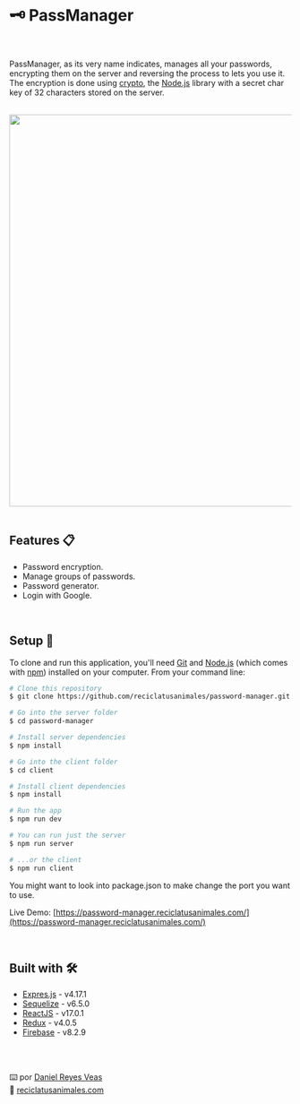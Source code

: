 # 🗝️ PassManager 

<br />

PassManager, as its very name indicates, manages all your passwords, encrypting them on the server and reversing the process to lets you use it.
The encryption is done using [crypto](https://nodejs.org/api/crypto.html), the [Node.js](https://nodejs.org/en/download/) library with a secret char key of 32 characters stored on the server.

<br />

<div align="center"><img src="https://resources.reciclatusanimales.com/image/passmanager.png" width=700></div>

<br />

## Features 📋
* Password encryption.
* Manage groups of passwords.
* Password generator.
* Login with Google.


<br />


## Setup 🚀


To clone and run this application, you'll need [Git](https://git-scm.com) and [Node.js](https://nodejs.org/en/download/) (which comes with [npm](http://npmjs.com)) installed on your computer. From your command line:

```bash
# Clone this repository
$ git clone https://github.com/reciclatusanimales/password-manager.git

# Go into the server folder
$ cd password-manager

# Install server dependencies
$ npm install

# Go into the client folder
$ cd client

# Install client dependencies
$ npm install

# Run the app
$ npm run dev

# You can run just the server
$ npm run server

# ...or the client
$ npm run client
```

You might want to look into package.json to make change the port you want to use.

Live Demo: [https://password-manager.reciclatusanimales.com/](https://password-manager.reciclatusanimales.com/)

<br />

## Built with 🛠️
* [Expres.js](http://www.dropwizard.io/1.0.2/docs/) - v4.17.1
* [Sequelize](http://www.dropwizard.io/1.0.2/docs/) - v6.5.0
* [ReactJS](http://www.dropwizard.io/1.0.2/docs/) - v17.0.1
* [Redux](http://www.dropwizard.io/1.0.2/docs/) - v4.0.5
* [Firebase](http://www.dropwizard.io/1.0.2/docs/) - v8.2.9

<br />

<br />

⌨️ por <a href="https://github.com/danielreyesveas">Daniel Reyes Veas</a>
<br />
💾 <a href="https://reciclatusanimales.com">reciclatusanimales.com</a>
<br />
<br />